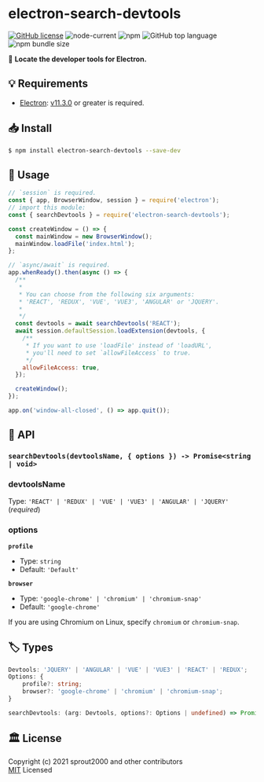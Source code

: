 # electron-search-devtools

[![GitHub license](https://img.shields.io/github/license/sprout2000/electron-search-devtools)](https://github.com/sprout2000/electron-search-devtools/blob/master/LICENSE.md)
![node-current](https://img.shields.io/node/v/electron-search-devtools)
![npm](https://img.shields.io/npm/dt/electron-search-devtools)
![GitHub top language](https://img.shields.io/github/languages/top/sprout2000/electron-search-devtools)
![npm bundle size](https://img.shields.io/bundlephobia/minzip/electron-search-devtools)

:tada: **Locate the developer tools for Electron.**

## :bulb: Requirements

- [Electron](https://www.electronjs.org/): [v11.3.0](https://www.electronjs.org/releases/stable?version=11&page=3#11.3.0) or greater is required.

## :inbox_tray: Install

```sh
$ npm install electron-search-devtools --save-dev
```

## :electric_plug: Usage

```javascript
// `session` is required.
const { app, BrowserWindow, session } = require('electron');
// import this module:
const { searchDevtools } = require('electron-search-devtools');

const createWindow = () => {
  const mainWindow = new BrowserWindow();
  mainWindow.loadFile('index.html');
};

// `async/await` is required.
app.whenReady().then(async () => {
  /**
   *
   * You can choose from the following six arguments:
   * 'REACT', 'REDUX', 'VUE', 'VUE3', 'ANGULAR' or 'JQUERY'.
   *
   */
  const devtools = await searchDevtools('REACT');
  await session.defaultSession.loadExtension(devtools, {
    /**
     * If you want to use 'loadFile' instead of 'loadURL',
     * you'll need to set `allowFileAccess` to true.
     */
    allowFileAccess: true,
  });

  createWindow();
});

app.on('window-all-closed', () => app.quit());
```

## :green_book: API

### `searchDevtools(devtoolsName, { options }) -> Promise<string | void>`

### devtoolsName

Type: `'REACT' | 'REDUX' | 'VUE' | 'VUE3' | 'ANGULAR' | 'JQUERY'` (_required_)

### options

**`profile`**
- Type: `string`
- Default: `'Default'`

**`browser`**
- Type: `'google-chrome' | 'chromium' | 'chromium-snap'`
- Default: `'google-chrome'`

If you are using Chromium on Linux, specify `chromium` or `chromium-snap`.


## :label: Types

```typescript
Devtools: 'JQUERY' | 'ANGULAR' | 'VUE' | 'VUE3' | 'REACT' | 'REDUX';
Options: {
    profile?: string;
    browser?: 'google-chrome' | 'chromium' | 'chromium-snap';
}

searchDevtools: (arg: Devtools, options?: Options | undefined) => Promise<string | void>;
```

## :classical_building: License

Copyright (c) 2021 sprout2000 and other contributors  
[MIT](https://github.com/sprout2000/electron-search-devtools/blob/master/LICENSE.md) Licensed
